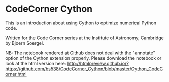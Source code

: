 # CodeCorner Cython

This is an introduction about using Cython to optimize numerical Python code.

Written for the Code Corner series at the Institute of Astronomy, Cambridge by Bjoern Soergel.

NB: The notebook rendered at Github does not deal with the "annotate" option of the Cython extension properly. Please download the notebook or look at the html version here:
http://htmlpreview.github.io/?https://github.com/bs538/CodeCorner_Cython/blob/master/Cython_CodeCorner.html


